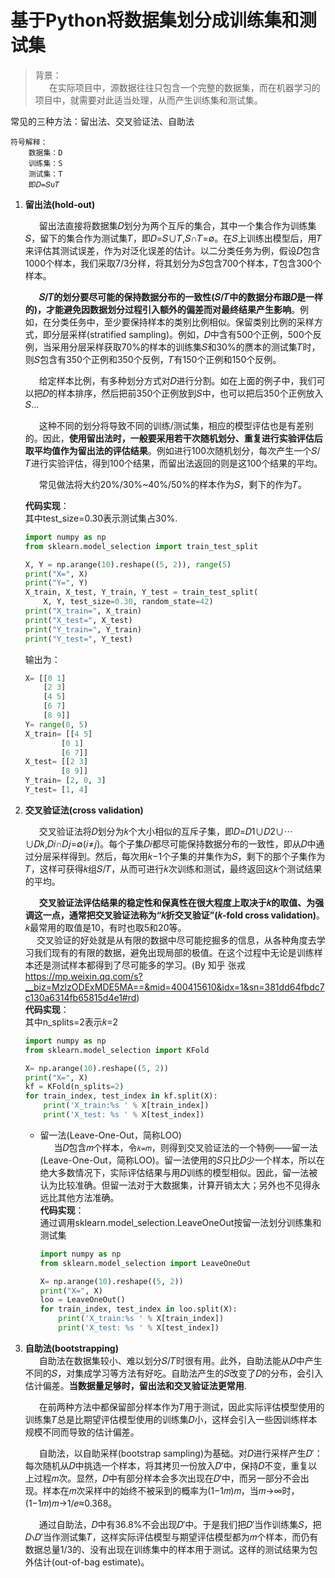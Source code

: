 # 基于Python将数据集划分成训练集和测试集

> 背景：  
&ensp; &ensp; 在实际项目中，源数据往往只包含一个完整的数据集，而在机器学习的项目中，就需要对此适当处理，从而产生训练集和测试集。

常见的三种方法：留出法、交叉验证法、自助法  
```
符号解释：
    数据集：D    
    训练集：S  
    测试集：T  
    即𝐷=𝑆∪𝑇
```

1. **留出法(hold-out)**  

    &ensp; &ensp; 留出法直接将数据集𝐷划分为两个互斥的集合，其中一个集合作为训练集𝑆，留下的集合作为测试集𝑇，即𝐷=𝑆∪𝑇,𝑆∩𝑇=∅。在𝑆上训练出模型后，用𝑇来评估其测试误差，作为对泛化误差的估计。以二分类任务为例，假设𝐷包含1000个样本，我们采取7/3分样，将其划分为𝑆包含700个样本，𝑇包含300个样本。

    &ensp; &ensp; **𝑆/𝑇的划分要尽可能的保持数据分布的一致性(𝑆/𝑇中的数据分布跟𝐷是一样的)，才能避免因数据划分过程引入额外的偏差而对最终结果产生影响**。例如，在分类任务中，至少要保持样本的类别比例相似。保留类别比例的采样方式，即分层采样(stratified sampling)。例如，𝐷中含有500个正例，500个反例，当采用分层采样获取70%的样本的训练集𝑆和30%的赝本的测试集𝑇时，则𝑆包含有350个正例和350个反例，𝑇有150个正例和150个反例。

    &ensp; &ensp; 给定样本比例，有多种划分方式对𝐷进行分割。如在上面的例子中，我们可以把𝐷的样本排序，然后把前350个正例放到𝑆中，也可以把后350个正例放入𝑆... 

    &ensp; &ensp; 这种不同的划分将导致不同的训练/测试集，相应的模型评估也是有差别的。因此，**使用留出法时，一般要采用若干次随机划分、重复进行实验评估后取平均值作为留出法的评估结果**。例如进行100次随机划分，每次产生一个𝑆/𝑇进行实验评估，得到100个结果，而留出法返回的则是这100个结果的平均。

    &ensp; &ensp; 常见做法将大约20%/30%~40%/50%的样本作为𝑆，剩下的作为𝑇。

    **代码实现**：  
    其中test_size=0.30表示测试集占30%.
    ```python
    import numpy as np
    from sklearn.model_selection import train_test_split
    
    X, Y = np.arange(10).reshape((5, 2)), range(5)
    print("X=", X)
    print("Y=", Y)
    X_train, X_test, Y_train, Y_test = train_test_split(
        X, Y, test_size=0.30, random_state=42)
    print("X_train=", X_train)
    print("X_test=", X_test)
    print("Y_train=", Y_train)
    print("Y_test=", Y_test)
    ```
    输出为：
    ```python
    X= [[0 1]
        [2 3]
        [4 5]
        [6 7]
        [8 9]]
    Y= range(0, 5)
    X_train= [[4 5]
            [0 1]
            [6 7]]
    X_test= [[2 3]
            [8 9]]
    Y_train= [2, 0, 3]
    Y_test= [1, 4]
    ```

2. **交叉验证法(cross validation)**  

    &ensp; &ensp; 交叉验证法将𝐷划分为𝑘个大小相似的互斥子集，即𝐷=𝐷1∪𝐷2∪⋯∪𝐷𝑘,𝐷𝑖∩𝐷𝑗=∅(𝑖≠𝑗)。每个子集𝐷𝑖都尽可能保持数据分布的一致性，即从𝐷中通过分层采样得到。然后，每次用𝑘−1个子集的并集作为𝑆，剩下的那个子集作为𝑇，这样可获得𝑘组𝑆/𝑇，从而可进行𝑘次训练和测试，最终返回这𝑘个测试结果的平均。

    &ensp; &ensp; **交叉验证法评估结果的稳定性和保真性在很大程度上取决于𝑘的取值、为强调这一点，通常把交叉验证法称为“𝑘折交叉验证”(𝑘-fold cross validation)**。𝑘最常用的取值是10，有时也取5和20等。  
    &ensp; &ensp;交叉验证的好处就是从有限的数据中尽可能挖掘多的信息，从各种角度去学习我们现有的有限的数据，避免出现局部的极值。在这个过程中无论是训练样本还是测试样本都得到了尽可能多的学习。(By 知乎 张戎 https://mp.weixin.qq.com/s?__biz=MzIzODExMDE5MA==&mid=400415610&idx=1&sn=381dd64fbdc7c130a6314fb65815d4e1#rd)  
    **代码实现**：  
    其中n_splits=2表示𝑘=2
    ```python
    import numpy as np
    from sklearn.model_selection import KFold

    X= np.arange(10).reshape((5, 2))
    print("X=", X)
    kf = KFold(n_splits=2)
    for train_index, test_index in kf.split(X):
        print('X_train:%s ' % X[train_index])
        print('X_test: %s ' % X[test_index])
    ```
    + 留一法(Leave-One-Out，简称LOO)  
        &ensp; &ensp; 当𝐷包含𝑚个样本，令`𝑘=𝑚`，则得到交叉验证法的一个特例——留一法(Leave-One-Out，简称LOO)。留一法使用的𝑆只比𝐷少一个样本，所以在绝大多数情况下，实际评估结果与用𝐷训练的模型相似。因此，留一法被认为比较准确。但留一法对于大数据集，计算开销太大；另外也不见得永远比其他方法准确。  
        **代码实现**：  
        通过调用sklearn.model_selection.LeaveOneOut按留一法划分训练集和测试集
        ```python
        import numpy as np
        from sklearn.model_selection import LeaveOneOut

        X= np.arange(10).reshape((5, 2))
        print("X=", X)
        loo = LeaveOneOut()
        for train_index, test_index in loo.split(X):
            print('X_train:%s ' % X[train_index])
            print('X_test: %s ' % X[test_index])
        ```
3. **自助法(bootstrapping)**  
    &ensp; &ensp; 自助法在数据集较小、难以划分𝑆/𝑇时很有用。此外，自助法能从𝐷中产生不同的𝑆，对集成学习等方法有好吃。自助法产生的𝑆改变了𝐷的分布，会引入估计偏差。**当数据量足够时，留出法和交叉验证法更常用**.

    &ensp; &ensp; 在前两种方法中都保留部分样本作为𝑇用于测试，因此实际评估模型使用的训练集𝑇总是比期望评估模型使用的训练集𝐷小，这样会引入一些因训练样本规模不同而导致的估计偏差。

    &ensp; &ensp; 自助法，以自助采样(bootstrap sampling)为基础。对𝐷进行采样产生𝐷′：每次随机从𝐷中挑选一个样本，将其拷贝一份放入𝐷′中，保持𝐷不变，重复以上过程𝑚次。显然，𝐷中有部分样本会多次出现在𝐷′中，而另一部分不会出现。样本在𝑚次采样中的始终不被采到的概率为(1−1𝑚)𝑚，当𝑚→∞时，(1−1𝑚)𝑚→1/𝑒≈0.368。

    &ensp; &ensp; 通过自助法，𝐷中有36.8%不会出现𝐷′中。于是我们把𝐷′当作训练集𝑆，把𝐷∖𝐷′当作测试集𝑇，这样实际评估模型与期望评估模型都为𝑚个样本，而仍有数据总量1/3的、没有出现在训练集中的样本用于测试。这样的测试结果为包外估计(out-of-bag estimate)。


